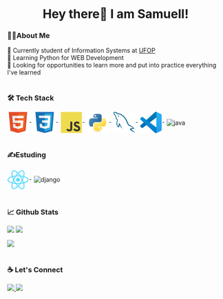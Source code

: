 <h1 align="center">Hey there👋 I am Samuell!</h1>
<h3 align="center"></h3>

### 🧑‍💻About Me
🚀 Currently student of Information Systems at [UFOP](https://ufop.br/)<br/>
🌱 Learning Python for WEB Development<br/>
👯 Looking for opportunities to learn more and put into practice everything I've learned

#


### 🛠 Tech Stack

<p>
  <img align="center" alt="html5" src="https://github.com/devicons/devicon/blob/master/icons/html5/html5-original.svg" width="50" height="50"/>&#8259;
  <img align="center" alt="css3" src="https://github.com/devicons/devicon/blob/master/icons/css3/css3-original.svg" width="50" height="50"/>&#8259;
  <img align="center" alt="javascript" src="https://github.com/devicons/devicon/blob/master/icons/javascript/javascript-original.svg" width="50" height="50"/>&#8259;
  <img align="center" alt="python" src="https://github.com/devicons/devicon/blob/master/icons/python/python-original.svg" width="50" height="50"/>&#8259;
  <img align="center" alt="mysql" src="https://github.com/devicons/devicon/blob/master/icons/mysql/mysql-original.svg" width="50" height="50"/>&#8259;
  <img align="center" alt="vscode" src="https://github.com/devicons/devicon/blob/v2.14.0/icons/vscode/vscode-original.svg" width="50" height="50"/>&#8259;
  <img align="center" alt="java" src="https://cdn.jsdelivr.net/gh/devicons/devicon@latest/icons/java/java-original.svg" width="50" height="50"/>
          
</p>

#

### ✍️Estuding
<p>
  <img align="center" alt="react" src="https://github.com/devicons/devicon/blob/v2.14.0/icons/react/react-original.svg" width="50" height="50"/>&#8259;
  <img align="center" alt="django" src="https://cdn.jsdelivr.net/gh/devicons/devicon@latest/icons/django/django-plain.svg" width="50" height="50"/>
</p>

#

### 📈 Github Stats


<div>
<p>
  <img height="210cm" src="https://github-readme-stats.vercel.app/api/top-langs/?username=SamuellAguiar&theme=dark">
  <img height="210cm" src="https://github-readme-stats.vercel.app/api?username=SamuellAguiar&show_icons=true&theme=dark">
</p>
  <img src="https://komarev.com/ghpvc/?username=SamuellAguiar"/>
</div>




#

### ☕ Let's Connect
  <a href="mailto:samuellcarlosaguiar@gmail.com" alt="Gmail">
    <img src="https://img.shields.io/badge/Gmail-D14836?style=for-the-badge&logo=gmail&logoColor=white">
  </a>

  <a href="https://www.linkedin.com/in/samuell-aguiar/" alt="Linkedin">
    <img src="https://img.shields.io/badge/LinkedIn-0077B5?style=for-the-badge&logo=linkedin&logoColor=white">
  </a>
  
#
